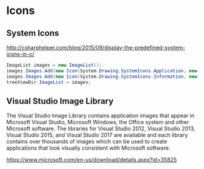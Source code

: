 # Icons

## System Icons
http://csharphelper.com/blog/2015/09/display-the-predefined-system-icons-in-c/

```cs
ImageList images = new ImageList();
images.Images.Add(new Icon(System.Drawing.SystemIcons.Application, new Size(16, 16)));
images.Images.Add(new Icon(System.Drawing.SystemIcons.Information, new Size(16, 16)));
treeViewDir.ImageList = images;
```

## Visual Studio Image Library
The Visual Studio Image Library contains application images that appear in Microsoft Visual Studio, Microsoft Windows, the Office system and other Microsoft software. The libraries for Visual Studio 2012, Visual Studio 2013, Visual Studio 2015, and Visual Studio 2017 are available and each library contains over thousands of images which can be used to create applications that look visually consistent with Microsoft software. 

https://www.microsoft.com/en-us/download/details.aspx?id=35825
